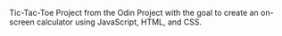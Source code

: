 Tic-Tac-Toe Project from the Odin Project with the goal to create an on-screen calculator using JavaScript, HTML, and CSS.
